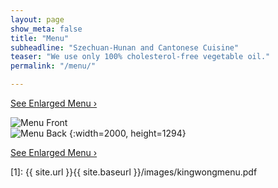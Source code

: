 ```yaml
---
layout: page
show_meta: false
title: "Menu"
subheadline: "Szechuan-Hunan and Cantonese Cuisine"
teaser: "We use only 100% cholesterol-free vegetable oil."
permalink: "/menu/"

---
```


<a class="radius button small" href="{{ site.url }}{{ site.baseurl }}/images/kingwongmenu.pdf">See Enlarged Menu ›</a>

![Menu Front]({{site.url}}/images/kingwongmenu_front.png)   
![Menu Back]({{site.url}}/images/kingwongmenu_back.png)
{:width=2000, height=1294}

<a class="radius button small" href="{{ site.url }}{{ site.baseurl }}/images/kingwongmenu.pdf">See Enlarged Menu ›</a>


 [1]: {{ site.url }}{{ site.baseurl }}/images/kingwongmenu.pdf
